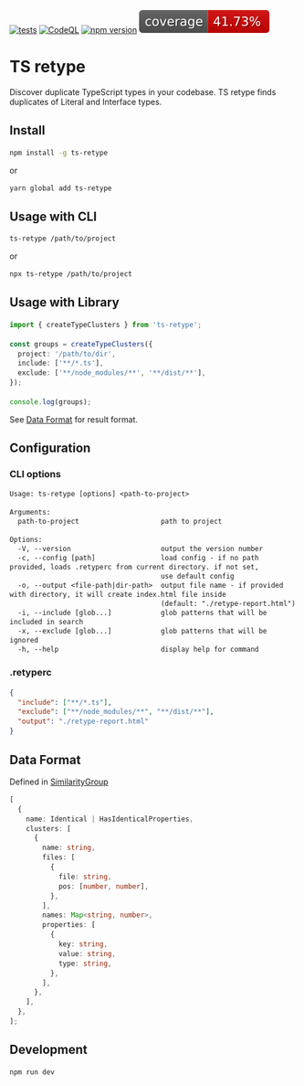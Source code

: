 [![tests](https://github.com/petlack/ts-retype/actions/workflows/run-tests.yml/badge.svg)](https://github.com/petlack/ts-retype/actions/workflows/run-tests.yml)
[![CodeQL](https://github.com/petlack/ts-retype/actions/workflows/github-code-scanning/codeql/badge.svg)](https://github.com/petlack/ts-retype/actions/workflows/github-code-scanning/codeql)
[![npm version](https://img.shields.io/npm/v/ts-retype.svg)](https://www.npmjs.com/package/ts-retype)
![coverage](https://raw.githubusercontent.com/petlack/ts-retype/gh-pages/badge-coverage.svg)

# TS retype

Discover duplicate TypeScript types in your codebase. TS retype finds duplicates of Literal and
Interface types.

## Install

```bash
npm install -g ts-retype
```

or

```bash
yarn global add ts-retype
```

## Usage with CLI

```bash
ts-retype /path/to/project
```

or

```bash
npx ts-retype /path/to/project
```

## Usage with Library

```typescript
import { createTypeClusters } from 'ts-retype';

const groups = createTypeClusters({
  project: '/path/to/dir',
  include: ['**/*.ts'],
  exclude: ['**/node_modules/**', '**/dist/**'],
});

console.log(groups);
```
See [Data Format](#data-format) for result format.

## Configuration

### CLI options
```console
Usage: ts-retype [options] <path-to-project>

Arguments:
  path-to-project                    path to project

Options:
  -V, --version                      output the version number
  -c, --config [path]                load config - if no path provided, loads .retyperc from current directory. if not set,
                                     use default config
  -o, --output <file-path|dir-path>  output file name - if provided with directory, it will create index.html file inside
                                     (default: "./retype-report.html")
  -i, --include [glob...]            glob patterns that will be included in search
  -x, --exclude [glob...]            glob patterns that will be ignored
  -h, --help                         display help for command
```

### .retyperc
```json
{
  "include": ["**/*.ts"],
  "exclude": ["**/node_modules/**", "**/dist/**"],
  "output": "./retype-report.html"
}
```

## Data Format

Defined in [SimilarityGroup](src/types.ts)

```typescript
[
  {
    name: Identical | HasIdenticalProperties,
    clusters: [
      {
        name: string,
        files: [
          {
            file: string,
            pos: [number, number],
          },
        ],
        names: Map<string, number>,
        properties: [
          {
            key: string,
            value: string,
            type: string,
          },
        ],
      },
    ],
  },
];
```

## Development

```bash
npm run dev
```
